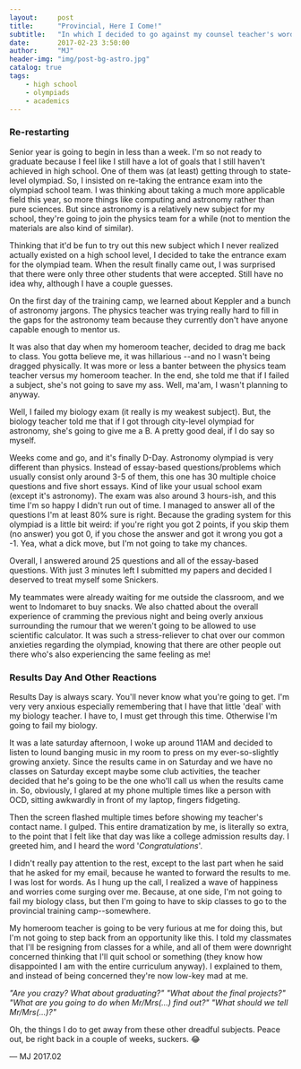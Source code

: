 ```yaml
---
layout:     post
title:      "Provincial, Here I Come!"
subtitle:   "In which I decided to go against my counsel teacher's words to not get involve in any Olympiad during senior year."
date:       2017-02-23 3:50:00
author:     "MJ"
header-img: "img/post-bg-astro.jpg"
catalog: true
tags:
    - high school
    - olympiads
    - academics
---
```


### Re-restarting ###
Senior year is going to begin in less than a week. I'm so not ready to graduate because I feel like I still have a lot of goals that I still haven't achieved in high school. One of them was (at least) getting through to state-level olympiad. So, I insisted on re-taking the entrance exam into the olympiad school team. I was thinking about taking a much more applicable field this year, so more things like computing and astronomy rather than pure sciences. But since astronomy is a relatively new subject for my school, they're going to join the physics team for a while (not to mention the materials are also kind of similar).

Thinking that it'd be fun to try out this new subject which I never realized actually existed on a high school level, I decided to take the entrance exam for the olympiad team. When the result finally came out, I was surprised that there were only three other students that were accepted. Still have no idea why, although I have a couple guesses. 

On the first day of the training camp, we learned about Keppler and a bunch of astronomy jargons. The physics teacher was trying really hard to fill in the gaps for the astronomy team because they currently don't have anyone capable enough to mentor us. 

It was also that day when my homeroom teacher, decided to drag me back to class. You gotta believe me, it was hillarious --and no I wasn't being dragged physically. It was more or less a banter between the physics team teacher versus my homeroom teacher. In the end, she told me that if I failed a subject, she's not going to save my ass. Well, ma'am, I wasn't planning to anyway.

Well, I failed my biology exam (it really is my weakest subject). But, the biology teacher told me that if I got through city-level olympiad for astronomy, she's going to give me a B. A pretty good deal, if I do say so myself. 

Weeks come and go, and it's finally D-Day. Astronomy olympiad is very different than physics. Instead of essay-based questions/problems which usually consist only around 3-5 of them, this one has 30 multiple choice questions and five short essays. Kind of like your usual school exam (except it's astronomy). The exam was also around 3 hours-ish, and this time I'm so happy I didn't run out of time. I managed to answer all of the questions I'm at least 80% sure is right. Because the grading system for this olympiad is a little bit weird: if you're right you got 2 points, if you skip them (no answer) you got 0, if you chose the answer and got it wrong you got a -1. Yea, what a dick move, but I'm not going to take my chances.

Overall, I answered around 25 questions and all of the essay-based questions. With just 3 minutes left I submitted my papers and decided I deserved to treat myself some Snickers.

My teammates were already waiting for me outside the classroom, and we went to Indomaret to buy snacks. We also chatted about the overall experience of cramming the previous night and being overly anxious surrounding the rumour that we weren't going to be allowed to use scientific calculator. It was such a stress-reliever to chat over our common anxieties regarding the olympiad, knowing that there are other people out there who's also experiencing the same feeling as me!

### Results Day And Other Reactions ###
Results Day is always scary. You'll never know what you're going to get. I'm very very anxious especially remembering that I have that little 'deal' with my biology teacher. I have to, I must get through this time. Otherwise I'm going to fail my biology. 

It was a late saturday afternoon, I woke up around 11AM and decided to listen to lound banging music in my room to press on my ever-so-slightly growing anxiety. Since the results came in on Saturday and we have no classes on Saturday except maybe some club activities, the teacher decided that he's going to be the one who'll call us when the results came in. So, obviously, I glared at my phone multiple times like a person with OCD, sitting awkwardly in front of my laptop, fingers fidgeting.

Then the screen flashed multiple times before showing my teacher's contact name. I gulped. This entire dramatization by me, is literally so extra, to the point that I felt like that day was like a college admission results day. I greeted him, and I heard the word '*Congratulations*'.

I didn't really pay attention to the rest, except to the last part when he said that he asked for my email, because he wanted to forward the results to me. I was lost for words. As I hung up the call, I realized a wave of happiness and worries come surging over me. Because, at one side, I'm not going to fail my biology class, but then I'm going to have to skip classes to go to the provincial training camp--somewhere. 

My homeroom teacher is going to be very furious at me for doing this, but I'm not going to step back from an opportunity like this. I told my classmates that I'll be resigning from classes for a while, and all of them were downright concerned thinking that I'll quit school or something (they know how disappointed I am with the entire curriculum anyway). I explained to them, and instead of being concerned they're now low-key mad at me.

*"Are you crazy? What about graduating?" "What about the final projects?" "What are you going to do when Mr/Mrs(...) find out?" "What should we tell Mr/Mrs(...)?"*

Oh, the things I do to get away from these other dreadful subjects. Peace out, be right back in a couple of weeks, suckers. 😂

— MJ 2017.02